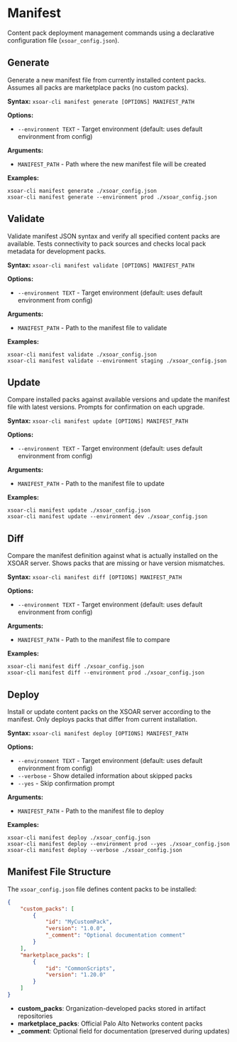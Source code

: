 # Manifest

Content pack deployment management commands using a declarative configuration file (`xsoar_config.json`).

## Generate

Generate a new manifest file from currently installed content packs. Assumes all packs are marketplace packs (no custom packs).

**Syntax:** `xsoar-cli manifest generate [OPTIONS] MANIFEST_PATH`

**Options:**
- `--environment TEXT` - Target environment (default: uses default environment from config)

**Arguments:**
- `MANIFEST_PATH` - Path where the new manifest file will be created

**Examples:**
```
xsoar-cli manifest generate ./xsoar_config.json
xsoar-cli manifest generate --environment prod ./xsoar_config.json
```

## Validate

Validate manifest JSON syntax and verify all specified content packs are available. Tests connectivity to pack sources and checks local pack metadata for development packs.

**Syntax:** `xsoar-cli manifest validate [OPTIONS] MANIFEST_PATH`

**Options:**
- `--environment TEXT` - Target environment (default: uses default environment from config)

**Arguments:**
- `MANIFEST_PATH` - Path to the manifest file to validate

**Examples:**
```
xsoar-cli manifest validate ./xsoar_config.json
xsoar-cli manifest validate --environment staging ./xsoar_config.json
```

## Update

Compare installed packs against available versions and update the manifest file with latest versions. Prompts for confirmation on each upgrade.

**Syntax:** `xsoar-cli manifest update [OPTIONS] MANIFEST_PATH`

**Options:**
- `--environment TEXT` - Target environment (default: uses default environment from config)

**Arguments:**
- `MANIFEST_PATH` - Path to the manifest file to update

**Examples:**
```
xsoar-cli manifest update ./xsoar_config.json
xsoar-cli manifest update --environment dev ./xsoar_config.json
```

## Diff

Compare the manifest definition against what is actually installed on the XSOAR server. Shows packs that are missing or have version mismatches.

**Syntax:** `xsoar-cli manifest diff [OPTIONS] MANIFEST_PATH`

**Options:**
- `--environment TEXT` - Target environment (default: uses default environment from config)

**Arguments:**
- `MANIFEST_PATH` - Path to the manifest file to compare

**Examples:**
```
xsoar-cli manifest diff ./xsoar_config.json
xsoar-cli manifest diff --environment prod ./xsoar_config.json
```

## Deploy

Install or update content packs on the XSOAR server according to the manifest. Only deploys packs that differ from current installation.

**Syntax:** `xsoar-cli manifest deploy [OPTIONS] MANIFEST_PATH`

**Options:**
- `--environment TEXT` - Target environment (default: uses default environment from config)
- `--verbose` - Show detailed information about skipped packs
- `--yes` - Skip confirmation prompt

**Arguments:**
- `MANIFEST_PATH` - Path to the manifest file to deploy

**Examples:**
```
xsoar-cli manifest deploy ./xsoar_config.json
xsoar-cli manifest deploy --environment prod --yes ./xsoar_config.json
xsoar-cli manifest deploy --verbose ./xsoar_config.json
```

## Manifest File Structure

The `xsoar_config.json` file defines content packs to be installed:

```json
{
    "custom_packs": [
        {
            "id": "MyCustomPack",
            "version": "1.0.0",
            "_comment": "Optional documentation comment"
        }
    ],
    "marketplace_packs": [
        {
            "id": "CommonScripts",
            "version": "1.20.0"
        }
    ]
}
```

- **custom_packs**: Organization-developed packs stored in artifact repositories
- **marketplace_packs**: Official Palo Alto Networks content packs
- **_comment**: Optional field for documentation (preserved during updates)